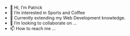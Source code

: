 - 👋 Hi, I’m Patrick
- 👀 I’m interested in Sports and Coffee
- 🌱 Currently extending my Web Development knowledge.
- 💞️ I’m looking to collaborate on ...
- 📫 How to reach me ...

<!---
patdoctype/patdoctype is a ✨ special ✨ repository because its `README.md` (this file) appears on your GitHub profile.
You can click the Preview link to take a look at your changes.
--->
